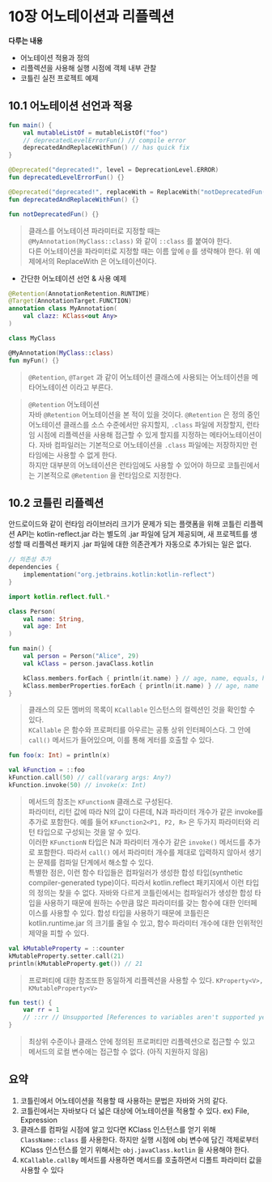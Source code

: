 # 10장  어노테이션과 리플렉션

**다루는 내용**
- 어노테이션 적용과 정의
- 리플렉션을 사용해 실행 시점에 객체 내부 관찰
- 코틀린 실전 프로젝트 예제

## 10.1 어노테이션 선언과 적용

```kotlin
fun main() {
    val mutableListOf = mutableListOf("foo")
    // deprecatedLevelErrorFun() // compile error
    deprecatedAndReplaceWithFun() // has quick fix
}

@Deprecated("deprecated!", level = DeprecationLevel.ERROR)
fun deprecatedLevelErrorFun() {}

@Deprecated("deprecated!", replaceWith = ReplaceWith("notDeprecatedFun()"))
fun deprecatedAndReplaceWithFun() {}

fun notDeprecatedFun() {}
```

> 클래스를 어노테이션 파라미터로 지정할 때는 `@MyAnnotation(MyClass::class)` 와 같이 `::class` 를 붙여야 한다.  
> 다른 어노테이션을 파라미터로 지정할 때는 이름 앞에 `@` 를 생략해야 한다. 위 예제에서의 ReplaceWith 은 어노테이션이다.

- 간단한 어노테이션 선언 & 사용 예제

```kotlin
@Retention(AnnotationRetention.RUNTIME)
@Target(AnnotationTarget.FUNCTION)
annotation class MyAnnotation(
    val clazz: KClass<out Any>
)

class MyClass

@MyAnnotation(MyClass::class)
fun myFun() {}
```

> `@Retention`, `@Target` 과 같이 어노테이션 클래스에 사용되는 어노테이션을 메타어노테이션 이라고 부른다.

> `@Retention` 어노테이션  
> 자바 `@Retention` 어노테이션을 본 적이 있을 것이다. `@Retention` 은 정의 중인 어노테이션 클래스를 소스 수준에서만 유지할지, `.class` 파일에 저장할지, 런타임 시점에 리플렉션을 사용해 접근할 수 있게 할지를 지정하는 메타어노테이션이다. 자바 컴파일러는 기본적으로 어노테이션을 `.class` 파일에는 저장하지만 런타임에는 사용할 수 없게 한다.  
> 하지만 대부분의 어노테이션은 런타임에도 사용할 수 있어야 하므로 코틀린에서는 기본적으로 `@Retention` 을 런타임으로 지정한다.

## 10.2 코틀린 리플렉션

안드로이드와 같이 런타임 라이브러리 크기가 문제가 되는 플랫폼을 위해 코틀린 리플렉션 API는 kotlin-reflect.jar 라는 별도의 .jar 파일에 담겨 제공되며, 새 프로젝트를 생성할 때 리플렉션 패키지 .jar 파일에 대한 의존관계가 자동으로 추가되는 일은 없다.

```kotlin
// 의존성 추가
dependencies {
    implementation("org.jetbrains.kotlin:kotlin-reflect")
}
```

```kotlin
import kotlin.reflect.full.*

class Person(
    val name: String,
    val age: Int
)

fun main() {
    val person = Person("Alice", 29)
    val kClass = person.javaClass.kotlin

    kClass.members.forEach { println(it.name) } // age, name, equals, hashCode, toString
    kClass.memberProperties.forEach { println(it.name) } // age, name
}
```

> 클래스의 모든 멤버의 목록이 `KCallable` 인스턴스의 컬렉션인 것을 확인할 수 있다.  
> `KCallable` 은 함수와 프로퍼티를 아우르는 공통 상위 인터페이스다. 그 안에 `call()` 메서드가 들어있으며, 이를 통해 게터를 호출할 수 있다.

```kotlin
fun foo(x: Int) = println(x)

val kFunction = ::foo
kFunction.call(50) // call(vararg args: Any?)
kFunction.invoke(50) // invoke(x: Int)
```

> 메서드의 참조는 `KFunctionN` 클래스로 구성된다.  
> 파라미터, 리턴 값에 따라 N의 값이 다른데, N과 파라미터 개수가 같은 invoke를 추가로 포함한다. 예를 들어 `KFunction2<P1, P2, R>` 은 두가지 파라미터와 리턴 타입으로 구성되는 것을 알 수 있다.  
> 이러한 `KFunctionN` 타입은 N과 파라미터 개수가 같은 `invoke()` 메서드를 추가로 포함한다. 따라서 `call()`  에서 파라미터 개수를 제대로 입력하지 않아서 생기는 문제를 컴파일 단계에서 해소할 수 있다.  
> 특별한 점은, 이런 함수 타입들은 컴파일러가 생성한 합성 타입(synthetic compiler-generated type)이다. 따라서 kotlin.reflect 패키지에서 이런 타입의 정의는 찾을 수 없다. 자바와 다르게 코틀린에서는 컴파일러가 생성한 합성 타입을 사용하기 때문에 원하는 수만큼 많은 파라미터를 갖는 함수에 대한 인터페이스를 사용할 수 있다. 합성 타입을 사용하기 때문에 코틀린은 kotlin.runtime.jar 의 크기를 줄일 수 있고, 함수 파라미터 개수에 대한 인위적인 제약을 피할 수 있다.

```kotlin
val kMutableProperty = ::counter
kMutableProperty.setter.call(21)
println(kMutableProperty.get()) // 21
```

> 프로퍼티에 대한 참조또한 동일하게 리플렉션을 사용할 수 있다. `KProperty<V>, KMutableProperty<V>`

```kotlin
fun test() {
    var rr = 1
    // ::rr // Unsupported [References to variables aren't supported yet]
}
```

> 최상위 수준이나 클래스 안에 정의된 프로퍼티만 리플렉션으로 접근할 수 있고 메서드의 로컬 변수에는 접근할 수 없다. (아직 지원하지 않음)

## 요약

1. 코틀린에서 어노테이션을 적용할 때 사용하는 문법은 자바와 거의 같다.
2. 코틀린에서는 자바보다 더 넓은 대상에 어노테이션을 적용할 수 있다. ex) File, Expression
3. 클래스를 컴파일 시점에 알고 있다면 KClass 인스턴스를 얻기 위해 `ClassName::class` 를 사용한다. 하지만 실행 시점에 obj 변수에 담긴 객체로부터 KClass 인스턴스를 얻기 위해서는 `obj.javaClass.kotlin` 을 사용해야 한다.
4. `KCallable.callBy` 메서드를 사용하면 메서드를 호출하면서 디폴트 파라미터 값을 사용할 수 있다

